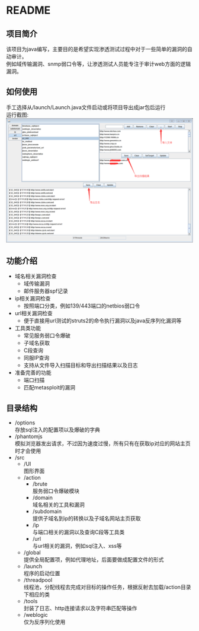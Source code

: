 README
===========================
## 项目简介
该项目为java编写，主要目的是希望实现渗透测试过程中对于一些简单的漏洞的自动审计。</br>
例如域传输漏洞、snmp弱口令等，让渗透测试人员能专注于审计web方面的逻辑漏洞。
## 如何使用
手工选择从/launch/Launch.java文件启动或将项目导出成jar包后运行</br>
运行截图:</br>
![example](/example.png "example")
## 功能介绍
* 域名相关漏洞检查
  * 域传输漏洞
  * 邮件服务器spf记录
* ip相关漏洞检查
  * 按照端口分类，例如139/443端口的netbios弱口令
* url相关漏洞检查
  * 便于直接用url测试的struts2的命令执行漏洞以及java反序列化漏洞等
* 工具类功能
  * 常见服务弱口令爆破
  * 子域名获取
  * C段查询
  * 同服IP查询
  * 支持从文件导入扫描目标和导出扫描结果以及日志
* 准备完善的功能
  * 端口扫描
  * 匹配metasploit的漏洞
## 目录结构
* /options</br>
  存放sql注入的配置项以及爆破的字典
* /phantomjs</br>
  模拟浏览器发出请求，不过因为速度过慢，所有只有在获取ip对应的网站主页时才会使用
* /src
  * /UI</br>
  图形界面
  * /action
    * /brute</br>
    服务弱口令爆破模块
    * /domain</br>
    域名相关的工具和漏洞
    * /subdomain</br>
    提供子域名到ip的转换以及子域名网站主页获取
    * /ip</br>
    与端口相关的漏洞以及查询C段等工具类
    * /url</br>
    与url相关的漏洞，例如sql注入、xss等
  * /global</br>
    提供全局配置项，例如代理地址，后面要做成配置文件的形式
  * /launch</br>
    程序的启动位置
  * /threadpool</br>
    线程池，分配线程去完成对目标的操作任务，根据反射去加载/action目录下相应的类
  * /tools</br>
    封装了日志、http连接请求以及字符串匹配等操作
  * /weblogic</br>
    仅为反序列化使用
